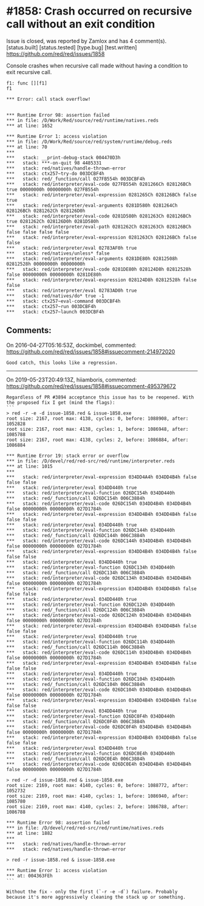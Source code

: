
#1858: Crash occurred on recursive call without an exit condition
================================================================================
Issue is closed, was reported by Zamlox and has 4 comment(s).
[status.built] [status.tested] [type.bug] [test.written]
<https://github.com/red/red/issues/1858>

Console crashes when recursive call made without having a condition to exit recursive call.

```
f1: func [][f1]
f1
```

```
*** Error: call stack overflow!


*** Runtime Error 98: assertion failed
*** in file: /D/Work/Red/source/red/runtime/natives.reds
*** at line: 1652

*** Runtime Error 1: access violation
*** in file: /D/Work/Red/source/red/system/runtime/debug.reds
*** at line: 70
***
***   stack: __print-debug-stack 004470D3h
***   stack: ***-on-quit 98 4485331
***   stack: red/natives/handle-thrown-error
***   stack: ctx257~try-do 003DCBF4h
***   stack: red/_function/call 027FB554h 003DCBF4h
***   stack: red/interpreter/eval-code 027FB554h 0281266Ch 028126BCh true 00000000h 00000000h 027FB554h
***   stack: red/interpreter/eval-expression 0281265Ch 028126BCh false true
***   stack: red/interpreter/eval-arguments 0281D580h 0281264Ch 028126BCh 0281262Ch 028126D0h
***   stack: red/interpreter/eval-code 0281D580h 0281263Ch 028126BCh true 0281262Ch 028126D0h 0281D580h
***   stack: red/interpreter/eval-path 0281262Ch 0281263Ch 028126BCh false false false false
***   stack: red/interpreter/eval-expression 0281263Ch 028126BCh false false
***   stack: red/interpreter/eval 02783AF0h true
***   stack: red/natives/unless* false
***   stack: red/interpreter/eval-arguments 0281DE80h 02812508h 02812528h 00000000h 00000000h
***   stack: red/interpreter/eval-code 0281DE80h 028124D8h 02812528h false 00000000h 00000000h 0281DE80h
***   stack: red/interpreter/eval-expression 028124D8h 02812528h false false
***   stack: red/interpreter/eval 02783AD0h true
***   stack: red/natives/do* true -1
***   stack: ctx257~eval-command 003DCBF4h
***   stack: ctx257~run 003DCBF4h
***   stack: ctx257~launch 003DCBF4h
```



Comments:
--------------------------------------------------------------------------------

On 2016-04-27T05:16:53Z, dockimbel, commented:
<https://github.com/red/red/issues/1858#issuecomment-214972020>

    Good catch, this looks like a regression.

--------------------------------------------------------------------------------

On 2019-05-23T20:49:13Z, hiiamboris, commented:
<https://github.com/red/red/issues/1858#issuecomment-495379672>

    Regardless of PR #3894 acceptance this issue has to be reopened. With the proposed fix I get (mind the flags):
    ```
    > red -r -e -d issue-1858.red & issue-1858.exe
    root size: 2167, root max: 4138, cycles: 0, before: 1088908, after: 1052828
    root size: 2167, root max: 4138, cycles: 1, before: 1086948, after: 1085788
    root size: 2167, root max: 4138, cycles: 2, before: 1086884, after: 1086884
                                                                                                                                                                                                                    *** Runtime Error 19: stack error or overflow
    *** in file: /D/devel/red/red-src/red/runtime/interpreter.reds
    *** at line: 1015
    ***
    ***   stack: red/interpreter/eval-expression 034DD4A4h 034DD4B4h false false false
    ***   stack: red/interpreter/eval 034DD440h true
    ***   stack: red/interpreter/eval-function 026DC154h 034DD440h
    ***   stack: red/_function/call 026DC154h 006C3884h
    ***   stack: red/interpreter/eval-code 026DC154h 034DD4B4h 034DD4B4h false 00000000h 00000000h 027D1784h
    ***   stack: red/interpreter/eval-expression 034DD4B4h 034DD4B4h false false false
    ***   stack: red/interpreter/eval 034DD440h true
    ***   stack: red/interpreter/eval-function 026DC144h 034DD440h
    ***   stack: red/_function/call 026DC144h 006C3884h
    ***   stack: red/interpreter/eval-code 026DC144h 034DD4B4h 034DD4B4h false 00000000h 00000000h 027D1784h
    ***   stack: red/interpreter/eval-expression 034DD4B4h 034DD4B4h false false false
    ***   stack: red/interpreter/eval 034DD440h true
    ***   stack: red/interpreter/eval-function 026DC134h 034DD440h
    ***   stack: red/_function/call 026DC134h 006C3884h
    ***   stack: red/interpreter/eval-code 026DC134h 034DD4B4h 034DD4B4h false 00000000h 00000000h 027D1784h
    ***   stack: red/interpreter/eval-expression 034DD4B4h 034DD4B4h false false false
    ***   stack: red/interpreter/eval 034DD440h true
    ***   stack: red/interpreter/eval-function 026DC124h 034DD440h
    ***   stack: red/_function/call 026DC124h 006C3884h
    ***   stack: red/interpreter/eval-code 026DC124h 034DD4B4h 034DD4B4h false 00000000h 00000000h 027D1784h
    ***   stack: red/interpreter/eval-expression 034DD4B4h 034DD4B4h false false false
    ***   stack: red/interpreter/eval 034DD440h true
    ***   stack: red/interpreter/eval-function 026DC114h 034DD440h
    ***   stack: red/_function/call 026DC114h 006C3884h
    ***   stack: red/interpreter/eval-code 026DC114h 034DD4B4h 034DD4B4h false 00000000h 00000000h 027D1784h
    ***   stack: red/interpreter/eval-expression 034DD4B4h 034DD4B4h false false false
    ***   stack: red/interpreter/eval 034DD440h true
    ***   stack: red/interpreter/eval-function 026DC104h 034DD440h
    ***   stack: red/_function/call 026DC104h 006C3884h
    ***   stack: red/interpreter/eval-code 026DC104h 034DD4B4h 034DD4B4h false 00000000h 00000000h 027D1784h
    ***   stack: red/interpreter/eval-expression 034DD4B4h 034DD4B4h false false false
    ***   stack: red/interpreter/eval 034DD440h true
    ***   stack: red/interpreter/eval-function 026DC0F4h 034DD440h
    ***   stack: red/_function/call 026DC0F4h 006C3884h
    ***   stack: red/interpreter/eval-code 026DC0F4h 034DD4B4h 034DD4B4h false 00000000h 00000000h 027D1784h
    ***   stack: red/interpreter/eval-expression 034DD4B4h 034DD4B4h false false false
    ***   stack: red/interpreter/eval 034DD440h true
    ***   stack: red/interpreter/eval-function 026DC0E4h 034DD440h
    ***   stack: red/_function/call 026DC0E4h 006C3884h
    ***   stack: red/interpreter/eval-code 026DC0E4h 034DD4B4h 034DD4B4h false 00000000h 00000000h 027D1784h
    
    > red -r -d issue-1858.red & issue-1858.exe
    root size: 2169, root max: 4140, cycles: 0, before: 1088772, after: 1052732
    root size: 2169, root max: 4140, cycles: 1, before: 1086940, after: 1085780
    root size: 2169, root max: 4140, cycles: 2, before: 1086788, after: 1086788
    
    *** Runtime Error 98: assertion failed
    *** in file: /D/devel/red/red-src/red/runtime/natives.reds
    *** at line: 1882
    ***
    ***   stack: red/natives/handle-thrown-error
    ***   stack: red/natives/handle-thrown-error
    
    > red -r issue-1858.red & issue-1858.exe
    
    *** Runtime Error 1: access violation
    *** at: 004363FEh
    ```
    
    Without the fix - only the first (`-r -e -d`) failure. Probably because it's more aggressively cleaning the stack up or something.

